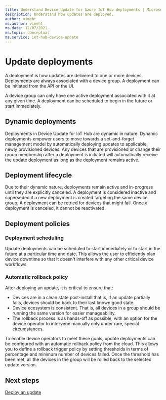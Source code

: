 ```yaml
---
title: Understand Device Update for Azure IoT Hub deployments | Microsoft Docs
description: Understand how updates are deployed.
author: vimeht
ms.author: vimeht
ms.date: 12/07/2021
ms.topic: conceptual
ms.service: iot-hub-device-update
---
```


# Update deployments

A deployment is how updates are delivered to one or more devices. Deployments are always associated with a device group. A deployment can be initiated from the API or the UI.

A device group can only have one active deployment associated with it at any given time. A deployment can be scheduled to begin in the future or start immediately.

## Dynamic deployments

Deployments in Device Update for IoT Hub are dynamic in nature. Dynamic deployments empower users to move towards a set-and-forget management model by automatically deploying updates to applicable, newly provisioned devices. Any devices that are provisioned or change their group membership after a deployment is initiated will automatically receive the update deployment as long as the deployment remains active.

## Deployment lifecycle

Due to their dynamic nature, deployments remain active and in-progress until they are explicitly canceled. A deployment is considered inactive and superseded if a new deployment is created targeting the same device group. A deployment can be retried for devices that might fail. Once a deployment is canceled, it cannot be reactivated.

## Deployment policies

### Deployment scheduling

Update deployments can be scheduled to start immediately or to start in the future at a particular time and date. This allows the user to efficiently plan device downtime so that it doesn't interfere with any other critical device workflows. 

### Automatic rollback policy

After deploying an update, it is critical to ensure that:

- Devices are in a clean state post-install that is, if an update partially fails, devices should be back to their last known good state.
- Device ecosystem is consistent. That is, all devices in a group should be running the same version for easier manageability.
- The rollback process is as hands-off as possible, with an option for the device operator to intervene manually only under rare, special circumstances.

To enable device operators to meet these goals, update deployments can be configured with an automatic rollback policy from the cloud. This allows you to define a rollback trigger policy by setting thresholds in terms of percentage and minimum number of devices failed. Once the threshold has been met, all the devices in the group will be rolled back to the selected update version.

## Next steps

[Deploy an update](./deploy-update.md)
